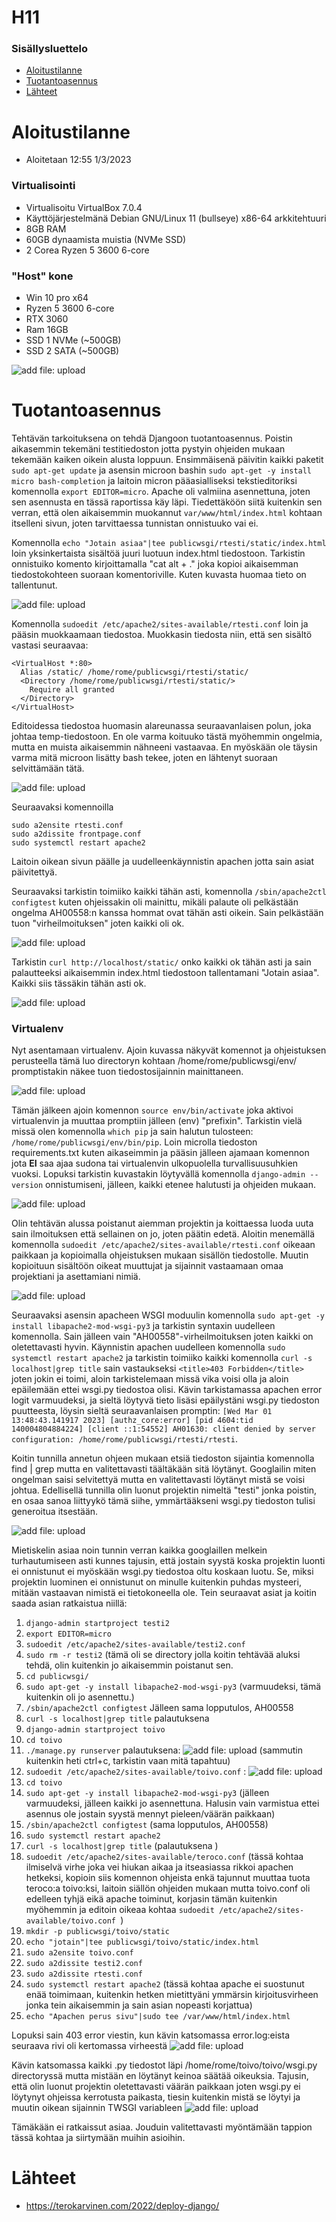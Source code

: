 # H11

### Sisällysluettelo
- [Aloitustilanne](#Aloitustilanne) 
- [Tuotantoasennus](#Tuotantoasennus)
- [Lähteet](#lähteet)



# Aloitustilanne

- Aloitetaan 12:55 1/3/2023

### Virtualisointi
- Virtualisoitu VirtualBox 7.0.4
- Käyttöjärjestelmänä Debian GNU/Linux 11 (bullseye) x86-64 arkkitehtuuri 
- 8GB RAM
- 60GB dynaamista muistia (NVMe SSD)
- 2 Corea Ryzen 5 3600 6-core

### "Host" kone
- Win 10 pro x64
- Ryzen 5 3600 6-core
- RTX 3060
- Ram 16GB
- SSD 1 NVMe (~500GB)
- SSD 2 SATA (~500GB)


![add file: upload](V6Kuvat1/v6t1k1.jpg)

# Tuotantoasennus

Tehtävän tarkoituksena on tehdä Djangoon tuotantoasennus. Poistin aikasemmin tekemäni testitiedoston jotta pystyin ohjeiden mukaan tekemään kaiken oikein alusta loppuun. Ensimmäisenä päivitin kaikki paketit ```sudo apt-get update``` ja asensin microon bashin ```sudo apt-get -y install micro bash-completion``` ja laitoin micron pääasialliseksi tekstieditoriksi komennolla ```export EDITOR=micro```. Apache oli valmiina asennettuna, joten sen asennusta en tässä raportissa käy läpi. Tiedettäköön siitä kuitenkin sen verran, että olen aikaisemmin muokannut ```var/www/html/index.html``` kohtaan itselleni sivun, joten tarvittaessa tunnistan onnistuuko vai ei.

Komennolla ```echo "Jotain asiaa"|tee publicwsgi/rtesti/static/index.html``` loin yksinkertaista sisältöä juuri luotuun index.html tiedostoon. Tarkistin onnistuiko komento kirjoittamalla "cat alt + ." joka kopioi aikaisemman tiedostokohteen suoraan komentoriville. Kuten kuvasta huomaa tieto on tallentunut.

![add file: upload](V6Kuvat1/v6t1k1.jpg)


Komennolla ```sudoedit /etc/apache2/sites-available/rtesti.conf``` loin ja pääsin muokkaamaan tiedostoa. Muokkasin tiedosta niin, että sen sisältö vastasi seuraavaa:

    <VirtualHost *:80>
      Alias /static/ /home/rome/publicwsgi/rtesti/static/
      <Directory /home/rome/publicwsgi/rtesti/static/>
        Require all granted
      </Directory>
    </VirtualHost>

Editoidessa tiedostoa huomasin alareunassa seuraavanlaisen polun, joka johtaa temp-tiedostoon. En ole varma koituuko tästä myöhemmin ongelmia, mutta en muista aikaisemmin nähneeni vastaavaa. En myöskään ole täysin varma mitä microon lisätty bash tekee, joten en lähtenyt suoraan selvittämään tätä.

![add file: upload](V6Kuvat1/v6t1k2.jpg)


Seuraavaksi komennoilla

    sudo a2ensite rtesti.conf
    sudo a2dissite frontpage.conf
    sudo systemctl restart apache2

Laitoin oikean sivun päälle ja uudelleenkäynnistin apachen jotta sain asiat päivitettyä.

Seuraavaksi tarkistin toimiiko kaikki tähän asti, komennolla ```/sbin/apache2ctl configtest``` kuten ohjeissakin oli mainittu, mikäli palaute oli pelkästään ongelma AH00558:n kanssa hommat ovat tähän asti oikein. Sain pelkästään tuon "virheilmoituksen" joten kaikki oli ok.

![add file: upload](V6Kuvat1/v6t1k3.jpg)


Tarkistin ```curl http://localhost/static/``` onko kaikki ok tähän asti ja sain palautteeksi aikaisemmin index.html tiedostoon tallentamani "Jotain asiaa". Kaikki siis tässäkin tähän asti ok.

![add file: upload](V6Kuvat1/v6t1k4.jpg)



### Virtualenv

Nyt asentamaan virtualenv. Ajoin kuvassa näkyvät komennot ja ohjeistuksen perusteella tämä luo directoryn kohtaan /home/rome/publicwsgi/env/ promptistakin näkee tuon tiedostosijainnin mainittaneen.

![add file: upload](V6Kuvat1/v6t1k5.jpg)

Tämän jälkeen ajoin komennon ```source env/bin/activate``` joka aktivoi virtualenvin ja muuttaa promptiin jälleen (env) "prefixin". Tarkistin vielä missä olen komennolla ```which pip``` ja sain halutun tulosteen: ```/home/rome/publicwsgi/env/bin/pip```. Loin microlla tiedoston requirements.txt kuten aikaseimmin ja pääsin jälleen ajamaan komennon jota **EI** saa ajaa sudona tai virtualenvin ulkopuolella turvallisuusuhkien vuoksi. Lopuksi tarkistin kuvastakin löytyvällä komennolla ```django-admin --version``` onnistumiseni, jälleen, kaikki etenee halutusti ja ohjeiden mukaan.

![add file: upload](V6Kuvat1/v6t1k6.jpg)

Olin tehtävän alussa poistanut aiemman projektin ja koittaessa luoda uuta sain ilmoituksen että sellainen on jo, joten päätin edetä. Aloitin menemällä komennolla ```sudoedit /etc/apache2/sites-available/rtesti.conf``` oikeaan paikkaan ja kopioimalla ohjeistuksen mukaan sisällön tiedostolle. Muutin kopioituun sisältöön oikeat muuttujat ja sijainnit vastaamaan omaa projektiani ja asettamiani nimiä. 

![add file: upload](V6Kuvat1/v6t1k7.jpg)

Seuraavaksi asensin apacheen WSGI moduulin komennolla ```sudo apt-get -y install libapache2-mod-wsgi-py3``` ja tarkistin syntaxin uudelleen komennolla. Sain jälleen vain "AH00558"-virheilmoituksen joten kaikki on oletettavasti hyvin. Käynnistin apachen uudelleen komennolla ```sudo systemctl restart apache2``` ja tarkistin toimiiko kaikki komennolla ```curl -s localhost|grep title``` sain vastaukseksi ```<title>403 Forbidden</title>``` joten jokin ei toimi, aloin tarkistelemaan missä vika voisi olla ja aloin epäilemään ettei wsgi.py tiedostoa olisi. Kävin tarkistamassa apachen error logit varmuudeksi, ja sieltä löytyvä tieto lisäsi epäilystäni wsgi.py tiedoston puutteesta, löysin sieltä seuraavanlaisen promptin: ```[Wed Mar 01 13:48:43.141917 2023] [authz_core:error] [pid 4604:tid 140004804884224] [client ::1:54552] AH01630: client denied by server configuration: /home/rome/publicwsgi/rtesti/rtesti```. 

Koitin tunnilla annetun ohjeen mukaan etsiä tiedoston sijaintia komennolla find | grep mutta en valitettavasti täältäkään sitä löytänyt. Googlailin miten ongelman saisi selvitettyä mutta en valitettavasti löytänyt mistä se voisi johtua. Edellisellä tunnilla olin luonut projektin nimeltä "testi" jonka poistin, en osaa sanoa liittyykö tämä siihe, ymmärtääkseni wsgi.py tiedoston tulisi generoitua itsestään. 

![add file: upload](V6Kuvat1/v6t1k8.jpg)

Mietiskelin asiaa noin tunnin verran kaikka googlaillen melkein turhautumiseen asti kunnes tajusin, että jostain syystä koska projektin luonti ei onnistunut ei myöskään wsgi.py tiedostoa oltu koskaan luotu. Se, miksi projektin luominen ei onnistunut on minulle kuitenkin puhdas mysteeri, mitään vastaavan nimistä ei tietokoneella ole. Tein seuraavat asiat ja koitin saada asian ratkaistua niillä:

1. ```django-admin startproject testi2```
2. ```export EDITOR=micro```
3. ```sudoedit /etc/apache2/sites-available/testi2.conf```
4. ```sudo rm -r testi2``` (tämä oli se directory jolla koitin tehtävää aluksi tehdä, olin kuitenkin jo aikaisemmin poistanut sen.
5. ```cd publicwsgi/```
6. ```sudo apt-get -y install libapache2-mod-wsgi-py3``` (varmuudeksi, tämä kuitenkin oli jo asennettu.)
7. ```/sbin/apache2ctl configtest``` Jälleen sama lopputulos, AH00558
8. ```curl -s localhost|grep title``` palautuksena <title>403 Forbidden</title>
9. ```django-admin startproject toivo```
10. ```cd toivo```
11. ```./manage.py runserver``` palautuksena: ![add file: upload](V6Kuvat1/v6t1k9.jpg) (sammutin kuitenkin heti ctrl+c, tarkistin vaan mitä tapahtuu)
12. ```sudoedit /etc/apache2/sites-available/toivo.conf``` : ![add file: upload](V6Kuvat1/v6t1k10.jpg) 
13. ```cd toivo```
14. ```sudo apt-get -y install libapache2-mod-wsgi-py3``` (jälleen varmuudeksi, jälleen kaikki jo asennettuna. Halusin vain varmistua ettei asennus ole jostain syystä mennyt pieleen/väärän paikkaan)
15. ```/sbin/apache2ctl configtest``` (sama lopputulos, AH00558)
16. ```sudo systemctl restart apache2```
17. ```curl -s localhost|grep title``` (palautuksena <title>403 Forbidden</title>)
18. ```sudoedit /etc/apache2/sites-available/teroco.conf``` (tässä kohtaa ilmiselvä virhe joka vei hiukan aikaa ja itseasiassa rikkoi apachen hetkeksi, kopioin siis komennon ohjeista enkä tajunnut muuttaa tuota teroco:a toivo:ksi, laitoin siällön ohjeiden mukaan mutta toivo.conf oli edelleen tyhjä eikä apache toiminut, korjasin tämän kuitenkin myöhemmin ja editoin oikeaa kohtaa ```sudoedit /etc/apache2/sites-available/toivo.conf ```)
19. ```mkdir -p publicwsgi/toivo/static```
20. ```echo "jotain"|tee publicwsgi/toivo/static/index.html```
21. ```sudo a2ensite toivo.conf```
22. ```sudo a2dissite testi2.conf```
23. ```sudo a2dissite rtesti.conf```
24. ```sudo systemctl restart apache2``` (tässä kohtaa apache ei suostunut enää toimimaan, kuitenkin hetken mietittyäni ymmärsin kirjoitusvirheen jonka tein aikaisemmin ja sain asian nopeasti korjattua)
25. ```echo "Apachen perus sivu"|sudo tee /var/www/html/index.html```

Lopuksi sain 403 error viestin, kun kävin katsomassa error.log:eista seuraava rivi oli kertomassa virheestä
![add file: upload](V6Kuvat1/v6t1k11.jpg) 

Kävin katsomassa kaikki .py tiedostot läpi /home/rome/toivo/toivo/wsgi.py directoryssä mutta mistään en löytänyt keinoa säätää oikeuksia. Tajusin, että olin luonut projektin oletettavasti väärän paikkaan joten wsgi.py ei löytynyt ohjeissa kerrotusta paikasta, tiesin kuitenkin mistä se löytyi ja muutin oikean sijainnin TWSGI variableen 
![add file: upload](V6Kuvat1/v6t1k12.jpg) 

Tämäkään ei ratkaissut asiaa. Jouduin valitettavasti myöntämään tappion tässä kohtaa ja siirtymään muihin asioihin.

# Lähteet
- https://terokarvinen.com/2022/deploy-django/
